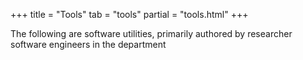 +++
title = "Tools"
tab = "tools"
partial = "tools.html"
+++

The following are software utilities, primarily authored by researcher software engineers in the department
